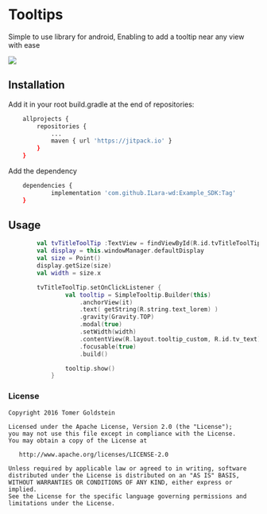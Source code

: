 # Tooltips

Simple to use library for android, Enabling to add a tooltip near any view with ease


[![](https://jitpack.io/v/ILara-wd/Example_SDK.svg)](https://jitpack.io/#ILara-wd/Example_SDK)

## Installation

Add it in your root build.gradle at the end of repositories:

```bash
	allprojects {
		repositories {
			...
			maven { url 'https://jitpack.io' }
		}
	}
```

Add the dependency
```bash
	dependencies {
	        implementation 'com.github.ILara-wd:Example_SDK:Tag'
	}
```

## Usage

```kotlin
        val tvTitleToolTip :TextView = findViewById(R.id.tvTitleToolTip)
        val display = this.windowManager.defaultDisplay
        val size = Point()
        display.getSize(size)
        val width = size.x

        tvTitleToolTip.setOnClickListener {
                val tooltip = SimpleTooltip.Builder(this)
                    .anchorView(it)
                    .text( getString(R.string.text_lorem) )
                    .gravity(Gravity.TOP)
                    .modal(true)
                    .setWidth(width)
                    .contentView(R.layout.tooltip_custom, R.id.tv_text)
                    .focusable(true)
                    .build()

                tooltip.show()
            }
```


### License
```
Copyright 2016 Tomer Goldstein

Licensed under the Apache License, Version 2.0 (the "License");
you may not use this file except in compliance with the License.
You may obtain a copy of the License at

   http://www.apache.org/licenses/LICENSE-2.0

Unless required by applicable law or agreed to in writing, software
distributed under the License is distributed on an "AS IS" BASIS,
WITHOUT WARRANTIES OR CONDITIONS OF ANY KIND, either express or implied.
See the License for the specific language governing permissions and
limitations under the License.
```
